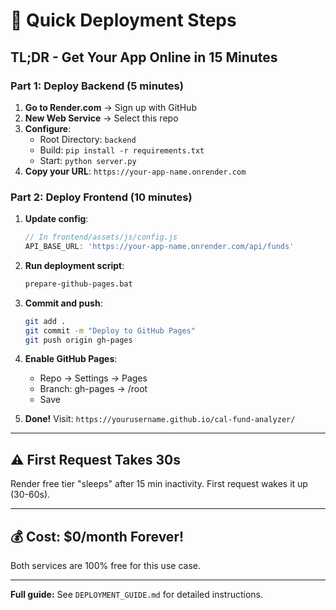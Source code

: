 # 🚀 Quick Deployment Steps

## TL;DR - Get Your App Online in 15 Minutes

### Part 1: Deploy Backend (5 minutes)

1. **Go to Render.com** → Sign up with GitHub
2. **New Web Service** → Select this repo
3. **Configure**:
   - Root Directory: `backend`
   - Build: `pip install -r requirements.txt`
   - Start: `python server.py`
4. **Copy your URL**: `https://your-app-name.onrender.com`

### Part 2: Deploy Frontend (10 minutes)

1. **Update config**:
   ```javascript
   // In frontend/assets/js/config.js
   API_BASE_URL: 'https://your-app-name.onrender.com/api/funds'
   ```

2. **Run deployment script**:
   ```bash
   prepare-github-pages.bat
   ```

3. **Commit and push**:
   ```bash
   git add .
   git commit -m "Deploy to GitHub Pages"
   git push origin gh-pages
   ```

4. **Enable GitHub Pages**:
   - Repo → Settings → Pages
   - Branch: gh-pages → /root
   - Save

5. **Done!** Visit: `https://yourusername.github.io/cal-fund-analyzer/`

---

## ⚠️ First Request Takes 30s

Render free tier "sleeps" after 15 min inactivity. First request wakes it up (30-60s).

---

## 💰 Cost: $0/month Forever!

Both services are 100% free for this use case.

---

**Full guide:** See `DEPLOYMENT_GUIDE.md` for detailed instructions.

